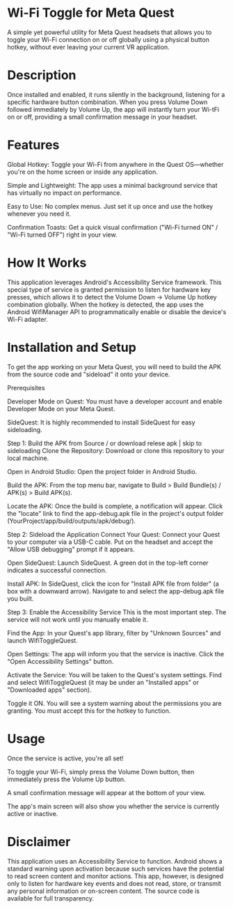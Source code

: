 # Wi-Fi Toggle for Meta Quest
A simple yet powerful utility for Meta Quest headsets that allows you to toggle your Wi-Fi connection on or off globally using a physical button hotkey, without ever leaving your current VR application.

# Description

Once installed and enabled, it runs silently in the background, listening for a specific hardware button combination. When you press Volume Down followed immediately by Volume Up, the app will instantly turn your Wi-tFi on or off, providing a small confirmation message in your headset.

# Features
Global Hotkey: Toggle your Wi-Fi from anywhere in the Quest OS—whether you're on the home screen or inside any application.

Simple and Lightweight: The app uses a minimal background service that has virtually no impact on performance.

Easy to Use: No complex menus. Just set it up once and use the hotkey whenever you need it.

Confirmation Toasts: Get a quick visual confirmation ("Wi-Fi turned ON" / "Wi-Fi turned OFF") right in your view.

# How It Works
This application leverages Android's Accessibility Service framework. This special type of service is granted permission to listen for hardware key presses, which allows it to detect the Volume Down -> Volume Up hotkey combination globally. When the hotkey is detected, the app uses the Android WifiManager API to programmatically enable or disable the device's Wi-Fi adapter.

# Installation and Setup
To get the app working on your Meta Quest, you will need to build the APK from the source code and "sideload" it onto your device.

Prerequisites

Developer Mode on Quest: You must have a developer account and enable Developer Mode on your Meta Quest.

SideQuest: It is highly recommended to install SideQuest for easy sideloading.

Step 1: Build the APK from Source / or download relese apk | skip to sideloading
Clone the Repository: Download or clone this repository to your local machine.

Open in Android Studio: Open the project folder in Android Studio.

Build the APK: From the top menu bar, navigate to Build > Build Bundle(s) / APK(s) > Build APK(s).

Locate the APK: Once the build is complete, a notification will appear. Click the "locate" link to find the app-debug.apk file in the project's output folder (YourProject/app/build/outputs/apk/debug/).

Step 2: Sideload the Application
Connect Your Quest: Connect your Quest to your computer via a USB-C cable. Put on the headset and accept the "Allow USB debugging" prompt if it appears.

Open SideQuest: Launch SideQuest. A green dot in the top-left corner indicates a successful connection.

Install APK: In SideQuest, click the icon for "Install APK file from folder" (a box with a downward arrow). Navigate to and select the app-debug.apk file you built.

Step 3: Enable the Accessibility Service
This is the most important step. The service will not work until you manually enable it.

Find the App: In your Quest's app library, filter by "Unknown Sources" and launch WifiToggleQuest.

Open Settings: The app will inform you that the service is inactive. Click the "Open Accessibility Settings" button.

Activate the Service: You will be taken to the Quest's system settings. Find and select WifiToggleQuest (it may be under an "Installed apps" or "Downloaded apps" section).

Toggle it ON. You will see a system warning about the permissions you are granting. You must accept this for the hotkey to function.

# Usage
Once the service is active, you're all set!

To toggle your Wi-Fi, simply press the Volume Down button, then immediately press the Volume Up button.

A small confirmation message will appear at the bottom of your view.

The app's main screen will also show you whether the service is currently active or inactive.

# Disclaimer
This application uses an Accessibility Service to function. Android shows a standard warning upon activation because such services have the potential to read screen content and monitor actions. This app, however, is designed only to listen for hardware key events and does not read, store, or transmit any personal information or on-screen content. The source code is available for full transparency.
